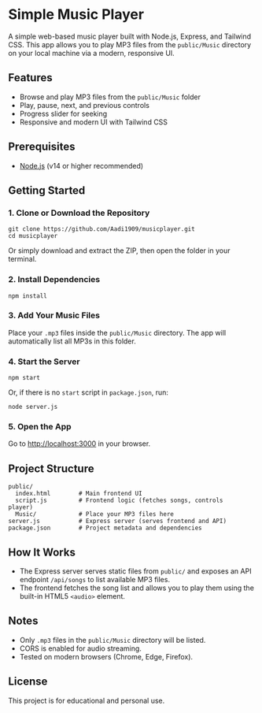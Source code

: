 # Simple Music Player

A simple web-based music player built with Node.js, Express, and Tailwind CSS. This app allows you to play MP3 files from the `public/Music` directory on your local machine via a modern, responsive UI.

## Features
- Browse and play MP3 files from the `public/Music` folder
- Play, pause, next, and previous controls
- Progress slider for seeking
- Responsive and modern UI with Tailwind CSS

## Prerequisites
- [Node.js](https://nodejs.org/) (v14 or higher recommended)

## Getting Started

### 1. Clone or Download the Repository
```
git clone https://github.com/Aadi1909/musicplayer.git
cd musicplayer
```
Or simply download and extract the ZIP, then open the folder in your terminal.

### 2. Install Dependencies
```
npm install
```

### 3. Add Your Music Files
Place your `.mp3` files inside the `public/Music` directory. The app will automatically list all MP3s in this folder.

### 4. Start the Server
```
npm start
```
Or, if there is no `start` script in `package.json`, run:
```
node server.js
```

### 5. Open the App
Go to [http://localhost:3000](http://localhost:3000) in your browser.

## Project Structure
```
public/
  index.html        # Main frontend UI
  script.js         # Frontend logic (fetches songs, controls   player)
  Music/            # Place your MP3 files here
server.js           # Express server (serves frontend and API)
package.json        # Project metadata and dependencies
```

## How It Works
- The Express server serves static files from `public/` and exposes an API endpoint `/api/songs` to list available MP3 files.
- The frontend fetches the song list and allows you to play them using the built-in HTML5 `<audio>` element.

## Notes
- Only `.mp3` files in the `public/Music` directory will be listed.
- CORS is enabled for audio streaming.
- Tested on modern browsers (Chrome, Edge, Firefox).

## License
This project is for educational and personal use.

